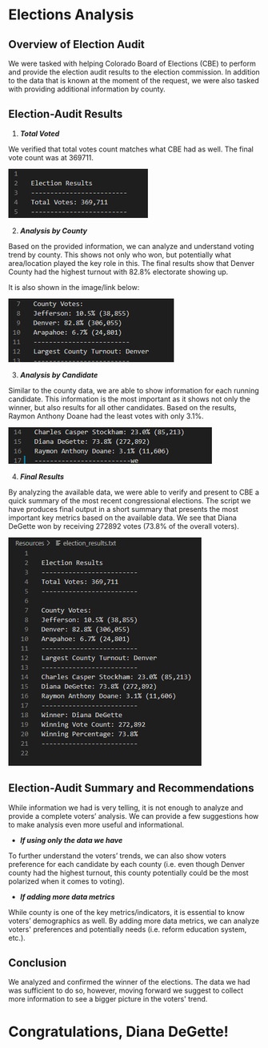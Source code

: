 # Elections Analysis



## Overview of Election Audit


We were tasked with helping Colorado Board of Elections (CBE) to perform and provide the election audit results to the election commission. In addition to the data that is known at the moment of the request, we were also tasked with providing additional information by county.



## Election-Audit Results


1.	***Total Voted***

We verified that total votes count matches what CBE had as well. The final vote count was at 369711.

![](https://github.com/jojobear2020/Elections_Analysis/blob/master/Total_votes_all.PNG)

2.	***Analysis by County***

Based on the provided information, we can analyze and understand voting trend by county. This shows not only who won, but potentially what area/location played the key role in this. The final results show that Denver County had the highest turnout with 82.8% electorate showing up.

It is also shown in the image/link below:

![](https://github.com/jojobear2020/Elections_Analysis/blob/master/Elections_results_county_summary.PNG)

3.	***Analysis by Candidate***

Similar to the county data, we are able to show information for each running candidate. This information is the most important as it shows not only the winner, but also results for all other candidates. Based on the results, Raymon Anthony Doane had the least votes with only 3.1%.

![](https://github.com/jojobear2020/Elections_Analysis/blob/master/Elections_results_candidate_summary.PNG)

4.	***Final Results***

By analyzing the available data, we were able to verify and present to CBE a quick summary of the most recent congressional elections. The script we have produces final output in a short summary that presents the most important key metrics based on the available data. We see that Diana DeGette won by receiving 272892 votes (73.8% of the overall voters).

![](https://github.com/jojobear2020/Elections_Analysis/blob/master/Election_results.PNG)



## Election-Audit Summary and Recommendations


While information we had is very telling, it is not enough to analyze and provide a complete voters’ analysis. We can provide a few suggestions how to make analysis even more useful and informational.

* ***If using only the data we have***

To further understand the voters’ trends, we can also show voters preference for each candidate by each county (i.e. even though Denver county had the highest turnout, this county potentially could be the most polarized when it comes to voting). 

* ***If adding more data metrics***

While county is one of the key metrics/indicators, it is essential to know voters’ demographics as well. By adding more data metrics, we can analyze voters' preferences and potentially needs (i.e. reform education system, etc.).


## Conclusion

We analyzed and confirmed the winner of the elections. The data we had was sufficient to do so, however, moving forward we suggest to collect more information to see a bigger 
picture in the voters' trend.

# Congratulations, Diana DeGette!


